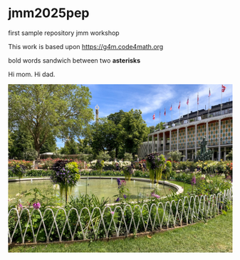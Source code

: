 # jmm2025pep
first sample repository jmm workshop

This work is based upon <https://g4m.code4math.org>

bold words sandwich between two **asterisks**

Hi mom. Hi dad.

![logo](prettypic.jpeg)